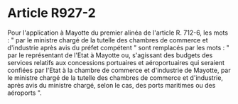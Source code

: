 # Article R927-2

Pour l'application à Mayotte du premier alinéa de l'article R. 712-6, les mots : " par le ministre chargé de la tutelle des chambres de commerce et d'industrie après avis du préfet compétent " sont remplacés par les mots : " par le représentant de l'Etat à Mayotte ou, s'agissant des budgets des services relatifs aux concessions portuaires et aéroportuaires qui seraient confiées par l'Etat à la chambre de commerce et d'industrie de Mayotte, par le ministre chargé de la tutelle des chambres de commerce et d'industrie, après avis du ministre chargé, selon le cas, des ports maritimes ou des aéroports ".
